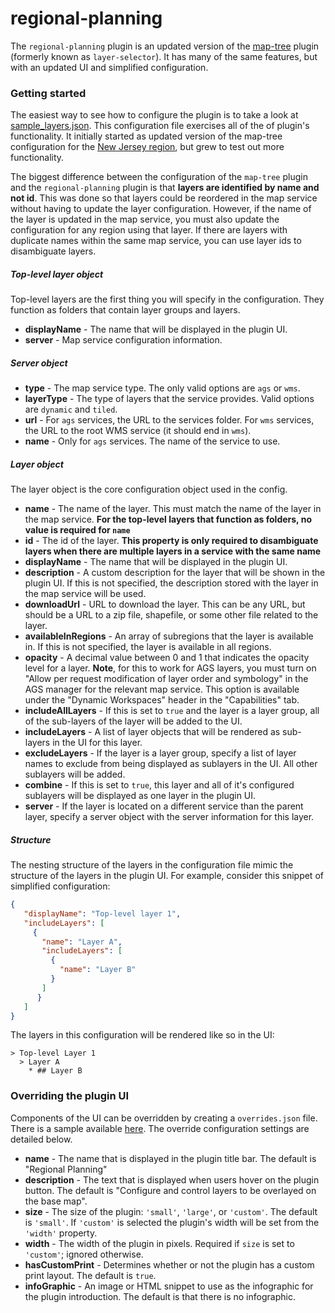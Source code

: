 # regional-planning

The `regional-planning` plugin is an updated version of the [map-tree](https://github.com/CoastalResilienceNetwork/map-tree/) plugin (formerly known as `layer-selector`). It has many of the same features, but with an updated UI and simplified configuration.

### Getting started

The easiest way to see how to configure the plugin is to take a look at [sample_layers.json](https://github.com/CoastalResilienceNetwork/regional-planning/blob/master/sample_layers.json). This configuration file exercises all of the of plugin's functionality. It initially started as updated version of the map-tree configuration for the [New Jersey region](https://github.com/CoastalResilienceNetwork/newjersey-region/blob/master/plugins/layer_selector/layers.json), but grew to test out more functionality.

The biggest difference between the configuration of the `map-tree` plugin and the `regional-planning` plugin is that **layers are identified by name and not id**. This was done so that layers could be reordered in the map service without having to update the layer configuration. However, if the name of the layer is updated in the map service, you must also update the configuration for any region using that layer. If there are layers with duplicate names within the same map service, you can use layer ids to disambiguate layers.

##### Top-level layer object

Top-level layers are the first thing you will specify in the configuration. They function as folders that contain layer groups and layers.

- **displayName** - The name that will be displayed in the plugin UI.
- **server** - Map service configuration information.

##### Server object

- **type** - The map service type. The only valid options are `ags` or `wms`.
- **layerType** - The type of layers that the service provides. Valid options are `dynamic` and `tiled`.
- **url** - For `ags` services, the URL to the services folder. For `wms` services, the URL to the root WMS service (it should end in `wms`).
- **name** - Only for `ags` services. The name of the service to use.

##### Layer object

The layer object is the core configuration object used in the config.

- **name** - The name of the layer. This must match the name of the layer in the map service. **For the top-level layers that function as folders, no value is required for `name`**
- **id** - The id of the layer. **This property is only required to disambiguate layers when there are multiple layers in a service with the same name**
- **displayName** - The name that will be displayed in the plugin UI.
- **description** - A custom description for the layer that will be shown in the plugin UI. If this is not specified, the description stored with the layer in the map service will be used.
- **downloadUrl** - URL to download the layer. This can be any URL, but should be a URL to a zip file, shapefile, or some other file related to the layer.
- **availableInRegions** - An array of subregions that the layer is available in. If this is not specified, the layer is available in all regions.
- **opacity** - A decimal value between 0 and 1 that indicates the opacity level for a layer. **Note**, for this to work for AGS layers, you must turn on "Allow per request modification of layer order and symbology" in the AGS manager for the relevant map service. This option is available under the "Dynamic Workspaces" header in the "Capabilities" tab.
- **includeAllLayers** - If this is set to `true` and the layer is a layer group, all of the sub-layers of the layer will be added to the UI.
- **includeLayers** - A list of layer objects that will be rendered as sub-layers in the UI for this layer.
- **excludeLayers** - If the layer is a layer group, specify a list of layer names to exclude from being displayed as sublayers in the UI. All other sublayers will be added.
- **combine** - If this is set to `true`, this layer and all of it's configured sublayers will be displayed as one layer in the plugin UI.
- **server** - If the layer is located on a different service than the parent layer, specify a server object with the server information for this layer.

##### Structure

The nesting structure of the layers in the configuration file mimic the structure of the layers in the plugin UI. For example, consider this snippet of simplified configuration:

```json
{
   "displayName": "Top-level layer 1",
   "includeLayers": [
     {
       "name": "Layer A",
       "includeLayers": [
         {
           "name": "Layer B"
         }
       ]
      }
   ]
}
```

The layers in this configuration will be rendered like so in the UI:

```
> Top-level Layer 1
  > Layer A
    * ## Layer B
```

### Overriding the plugin UI

Components of the UI can be overridden by creating a `overrides.json` file. There is a sample available [here](https://github.com/CoastalResilienceNetwork/regional-planning/blob/master/overrides.json). The override configuration settings are detailed below.

- **name** - The name that is displayed in the plugin title bar. The default is "Regional Planning"
- **description** - The text that is displayed when users hover on the plugin button. The default is "Configure and control layers to be overlayed on the base map".
- **size** - The size of the plugin: `'small'`, `'large'`, or `'custom'`. The default is `'small'`. If `'custom'` is selected the plugin's width will be set from the `'width'` property.
- **width** - The width of the plugin in pixels. Required if `size` is set to `'custom'`; ignored otherwise.
- **hasCustomPrint** - Determines whether or not the plugin has a custom print layout. The default is `true`.
- **infoGraphic** - An image or HTML snippet to use as the infographic for the plugin introduction. The default is that there is no infographic.
